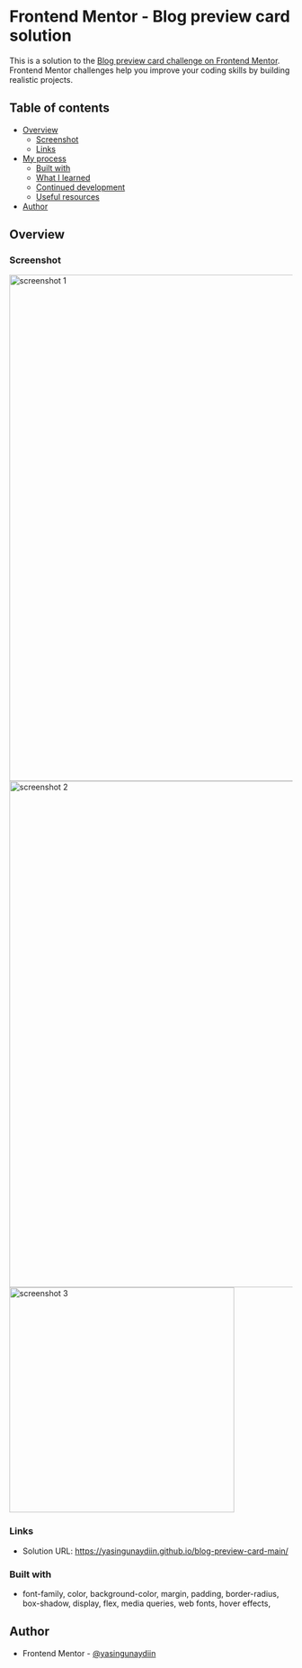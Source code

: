 # Frontend Mentor - Blog preview card solution

This is a solution to the [Blog preview card challenge on Frontend Mentor](https://www.frontendmentor.io/challenges/blog-preview-card-ckPaj01IcS). Frontend Mentor challenges help you improve your coding skills by building realistic projects.

## Table of contents

- [Overview](#overview)
  - [Screenshot](#screenshot)
  - [Links](#links)
- [My process](#my-process)
  - [Built with](#built-with)
  - [What I learned](#what-i-learned)
  - [Continued development](#continued-development)
  - [Useful resources](#useful-resources)
- [Author](#author)

## Overview

### Screenshot
<img width="900" alt="screenshot 1" src="https://github.com/yasingunaydiin/blog-preview-card-main/assets/81875281/03380536-6e9d-4f70-9c2a-4271b51a04d7">
<img width="900" alt="screenshot 2" src="https://github.com/yasingunaydiin/blog-preview-card-main/assets/81875281/94817b91-2f18-45d4-b87e-5e84410acfe5">
<img width="400" alt="screenshot 3" src="https://github.com/yasingunaydiin/blog-preview-card-main/assets/81875281/3b15e76d-866c-435c-8d82-906cffe5204c">


### Links

- Solution URL: https://yasingunaydiin.github.io/blog-preview-card-main/

### Built with

- font-family, color, background-color, margin, padding, border-radius, box-shadow, display, flex, media queries, web fonts, hover effects, 


## Author

- Frontend Mentor - [@yasingunaydiin](https://www.frontendmentor.io/profile/yasingunaydiin)

